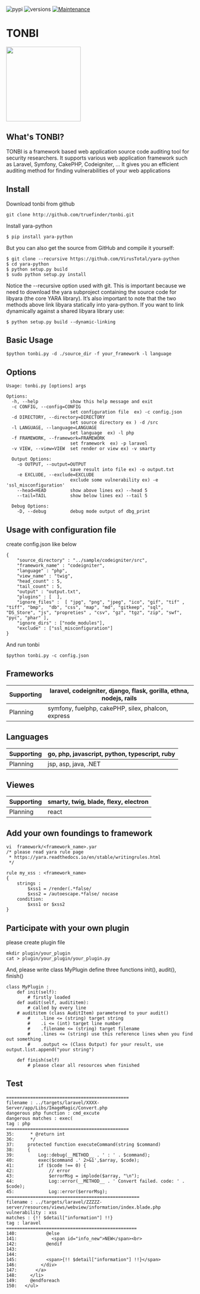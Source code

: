 ![pypi](https://img.shields.io/pypi/v/pybadges.svg)
![versions](https://img.shields.io/pypi/pyversions/pybadges.svg)
[![Maintenance](https://img.shields.io/badge/Maintained%3F-yes-green.svg)](https://GitHub.com/Naereen/StrapDown.js/graphs/commit-activity)


# TONBI
<img src="https://user-images.githubusercontent.com/4240789/140497783-e7b4b21b-6272-4817-b495-5cc33d66b936.jpg" width=200>

## What's TONBI?


TONBI is a framework based web application source code auditing tool for security researchers. It supports various web application framework such as Laravel, Symfony, CakePHP, Codeigniter, ... It gives you an efficient auditing method for finding vulnerabilities of your web applications 


## Install 
Download tonbi from github 
```
git clone http://github.com/truefinder/tonbi.git 
```
Install yara-python 
```
$ pip install yara-python
```
But you can also get the source from GitHub and compile it yourself:
```
$ git clone --recursive https://github.com/VirusTotal/yara-python
$ cd yara-python
$ python setup.py build
$ sudo python setup.py install
```
Notice the --recursive option used with git. This is important because we need to download the yara subproject containing the source code for libyara (the core YARA library). It’s also important to note that the two methods above link libyara statically into yara-python. If you want to link dynamically against a shared libyara library use:
```
$ python setup.py build --dynamic-linking
```
## Basic Usage 
```
$python tonbi.py -d ./source_dir -f your_framework -l language 

```

## Options 
```
Usage: tonbi.py [options] args

Options:
  -h, --help            show this help message and exit
  -c CONFIG, --config=CONFIG
                        set configuration file  ex) -c config.json
  -d DIRECTORY, --directory=DIRECTORY
                        set source directory ex ) -d /src
  -l LANGUAGE, --language=LANGUAGE
                        set language  ex) -l php
  -f FRAMEWORK, --framework=FRAMEWORK
                        set framework  ex) -p laravel
  -v VIEW, --view=VIEW  set render or view ex) -v smarty

  Output Options:
    -o OUTPUT, --output=OUTPUT
                        save result into file ex) -o output.txt
    -e EXCLUDE, --exclude=EXCLUDE
                        exclude some vulnerability ex) -e 'ssl_misconfiguration'
    --head=HEAD         show above lines ex) --head 5
    --tail=TAIL         show below lines ex) --tail 5

  Debug Options:
    -D, --debug         debug mode output of dbg_print
```

## Usage with configuration file 
create config.json like below

```
{
	"source_directory" : "../sample/codeigniter/src",
	"framework_name" : "codeigniter",
	"language" : "php", 
	"view_name" : "twig",
	"head_count" : 5,
	"tail_count" : 5,
	"output" : "output.txt",
	"plugins" : [  ],
	"ignore_files" :  [ "jpg", "png", "jpeg", "ico", "gif", "tif" , "tiff", "bmp",  "db", "css", "map", "md", "gitkeep", "sql", "DS_Store", "js", "propreties" , "csv", "gz", "tgz", "zip", "swf", "pyc", "phar" ], 
	"ignore_dirs" : ["node_modules"],
	"exclude" : ["ssl_misconfiguration"] 
}
```
And run tonbi
```
$python tonbi.py -c config.json 
```

## Frameworks 

 Supporting | laravel, codeigniter, django, flask,  gorilla, ethna, nodejs, rails  
----------- | ------------
 Planning   | symfony, fuelphp, cakePHP, silex, phalcon, express   


## Languages

 Supporting | go, php, javascript, python, typescript, ruby 
-----------|-----
 Planning   | jsp, asp, java, .NET   


## Viewes 

 Supporting | smarty, twig, blade, flexy, electron  
-----------|---------
 Planning   | react   


## Add your own foundings to framework
```
vi  framework/<framework_name>.yar
/* please read yara rule page  
 * https://yara.readthedocs.io/en/stable/writingrules.html
 */  

rule my_xss : <framework_name>  
{
    strings : 
        $xss1 = /render(.*false/ 
        $xss2 = /autoescape.*false/ nocase 
    condition:
        $xss1 or $xss2 
}
```

## Participate with your own plugin 
please create plugin file 
```
mkdir plugin/your_plugin
cat > plugin/your_plugin/your_plugin.py
```

And, please write class MyPlugin 
define three functions init(), audit(), finish()
```
class MyPlugin :
    def init(self):
        # firstly loaded 
    def audit(self, audititem):
        # called by every line 
	# audititem (class AuditItem) parametered to your audit()     
        #    .line <= (string) target string 
        #    .i <= (int) target line number 
        #    .filename <= (string) target filename  
        #    .lines <= (string) use this reference lines when you find out something  
        #    .output <= (Class Output) for your result, use output.list.append("your string") 
                    
    def finish(self)
        # please clear all resources when finished 
```

## Test 
```
==============================================
filename : ../targets/laravel/XXXX-Server/app/Libs/ImageMagic/Convert.php
dangerous php function : cmd_excute
dangerous matches : exec(
tag : php
==============================================
35:      * @return int
36:      */
37:     protected function executeCommand(string $command)
38:     {
39:         Log::debug(__METHOD__ . ' : ' . $command);
40:         exec($command .' 2>&1',$array, $code);
41:         if ($code !== 0) {
42:             // error
43:             $errorMsg = implode($array, "\n");
44:             Log::error(__METHOD__ . ' Convert failed. code: ' . $code);
45:             Log::error($errorMsg);
==================================================
filename : ../targets/laravel/ZZZZZ-server/resources/views/webview/information/index.blade.php
vulnerability : xss
matches : {!! $detail["information"] !!}
tag : laravel
=================================================
140:           @else
141:             <span id="info_new">NEW</span><br>
142:           @endif
143: 
144: 
145:           <span>{!! $detail["information"] !!}</span>
146:         </div>
147:       </a>
148:     </li>
149:     @endforeach
150:   </ul>



```
